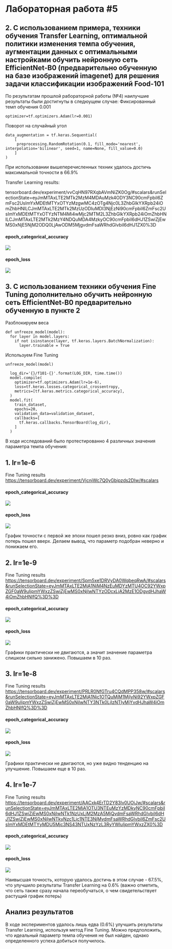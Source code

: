 # Лабораторная работа #5
## 2. С использованием примера, техники обучения Transfer Learning, оптимальной политики изменения темпа обучения, аугментации данных с оптимальными настройками обучить нейронную сеть EfficientNet-B0 (предварительно обученную на базе изображений imagenet) для решения задачи классификации изображений Food-101

По результатам прошлой рабораторной работы (№4) наилучшие результаты были достигнуты в следюущем случае:
Фиксированный темп обучения 0.001
```
optimizer=tf.optimizers.Adam(lr=0.001)
```
Поворот на случайный угол
```
data_augmentation = tf.keras.Sequential(
    [
     preprocessing.RandomRotation(0.1, fill_mode='nearest', interpolation='bilinear', seed=1, name=None, fill_value=0.0)
    ]
)
```
При использовании вышеперечисленных техник удалось достичь максимальной точности в 66.9%

Transfer Learning results:

tensorboard.dev/experiment/vvCqHN97RXqbAVmNiZK0Og/#scalars&runSelectionState=eyJmMTAxLTE2MTk2MzM4MDAuMzk4ODY3NC90cmFpbiI6ZmFsc2UsImYxMDEtMTYxOTYzMzgwMC4zOTg4Njc0L3ZhbGlkYXRpb24iOmZhbHNlLCJmMTAxLTE2MTk2MzUzODIuMDI3NjEzNi90cmFpbiI6ZmFsc2UsImYxMDEtMTYxOTYzNTM4Mi4wMjc2MTM2L3ZhbGlkYXRpb24iOmZhbHNlLCJmMTAxLTE2MTk2MzY4NDQuMDA4MzkyOC90cmFpbiI6dHJ1ZSwiZjEwMS0xNjE5NjM2ODQ0LjAwODM5MjgvdmFsaWRhdGlvbiI6dHJ1ZX0%3D

#### epoch_categorical_accuracy
<img src="https://raw.githubusercontent.com/PigCakee/omi_lab4/main/epoch_categorical_accuracy_3_c_fill_mode_nearest.svg">

#### epoch_loss
<img src="https://raw.githubusercontent.com/PigCakee/omi_lab4/main/epoch_loss_3_c_fill_mode_nearest.svg">

## 3. С использованием техники обучения Fine Tuning дополнительно обучить нейронную сеть EfficientNet-B0 предварительно обученную в пункте 2

Разблокируем веса
```
def unfreeze_model(model):
  for layer in model.layers:
    if not isinstance(layer, tf.keras.layers.BatchNormalization):
      layer.trainable = True
```
Используем Fine Tuning
```
unfreeze_model(model)

  log_dir='{}/f101-{}'.format(LOG_DIR, time.time())
  model.compile(
    optimizer=tf.optimizers.Adam(lr=1e-6),
    loss=tf.keras.losses.categorical_crossentropy,
    metrics=[tf.keras.metrics.categorical_accuracy],
  )
  model.fit(
    train_dataset,
    epochs=20,
    validation_data=validation_dataset,
    callbacks=[
      tf.keras.callbacks.TensorBoard(log_dir),
    ]
  )
```

В ходе исследований было протестированно 4 различных значения параметра темпа обучения:

## 1. lr=1e-6

Fine Tuning results
https://tensorboard.dev/experiment/VjcnjWc7Q0yGbipzds2DIw/#scalars

#### epoch_categorical_accuracy
<img src="https://raw.githubusercontent.com/PigCakee/omi_lab5/main/epoch_categorical_accuracy_1e-6.svg">

#### epoch_loss
<img src="https://raw.githubusercontent.com/PigCakee/omi_lab5/main/epoch_loss_1e-6.svg">

График точности с первой же эпохи пошел резко вниз, ровно как график потерь пошел вверх. Делаем вывод, что параметр подобран неверно и понижаем его. 

## 2. lr=1e-9

Fine Tuning results
https://tensorboard.dev/experiment/Spm5xe1DRVyDA0WqbeqRwA/#scalars&runSelectionState=eyJmMTAxLTE2MjA1NjM4NzEuMDYzMTU4OC92YWxpZGF0aW9uIjpmYWxzZSwiZjEwMS0xNjIwNTYzODcxLjA2MzE1ODgvdHJhaW4iOmZhbHNlfQ%3D%3D

#### epoch_categorical_accuracy
<img src="https://raw.githubusercontent.com/PigCakee/omi_lab5/main/epoch_categorical_accuracy_1e-9.svg">

#### epoch_loss
<img src="https://raw.githubusercontent.com/PigCakee/omi_lab5/main/epoch_loss_1e-9.svg">

Графики практически не двигаются, а значит значение параметра слишком сильно занижено. Повышаем в 10 раз.

## 3. lr=1e-8

Fine Tuning results
https://tensorboard.dev/experiment/PRLR0NfGTru4CQdMPP358w/#scalars&runSelectionState=eyJmMTAxLTE2MjA1Njc1OTQuMjM1MjIyNi92YWxpZGF0aW9uIjpmYWxzZSwiZjEwMS0xNjIwNTY3NTk0LjIzNTIyMjYvdHJhaW4iOmZhbHNlfQ%3D%3D

#### epoch_categorical_accuracy
<img src="https://raw.githubusercontent.com/PigCakee/omi_lab5/main/epoch_categorical_accuracy_1e-8.svg">

#### epoch_loss
<img src="https://raw.githubusercontent.com/PigCakee/omi_lab5/main/epoch_loss_1e-8.svg">

Графики практически не двигаются, но уже видно тенденцию на улучшение. Повышаем еще в 10 раз.

## 4. lr=1e-7

Fine Tuning results
https://tensorboard.dev/experiment/AACxk4ErTD2Y83lv0UOiJw/#scalars&runSelectionState=eyJmMTAxLTE2MjA1OTU3NTEuMzYzMDkyNC90cmFpbiI6dHJ1ZSwiZjEwMS0xNjIwNTk1NzUxLjM2MzA5MjQvdmFsaWRhdGlvbiI6dHJ1ZSwiZjEwMS0xNjIwNTkyNzc1Ljc1NTE3NjMvdmFsaWRhdGlvbiI6ZmFsc2UsImYxMDEtMTYyMDU5Mjc3NS43NTUxNzYzL3RyYWluIjpmYWxzZX0%3D

#### epoch_categorical_accuracy
<img src="https://raw.githubusercontent.com/PigCakee/omi_lab5/main/epoch_categorical_accuracy_1e-7.svg">

#### epoch_loss
<img src="https://raw.githubusercontent.com/PigCakee/omi_lab5/main/epoch_loss_1e-7.svg">

Наивысшая точность, которую удалось достичь в этом случае - 67.5%, что улучшило результаты Transfer Learning на 0.6% (важно отметить, что сеть также сразу начала переобучаться, о чем свидетельствует растущий график потерь)

## Анализ результатов
В ходе экспериментов удалось лишь едва (0.6%) улучшить результаты Transfer Learning, используя метод Fine Tuning. Можно предположить, что идеальный параметр темпа обучения не был найден, однако определенного успеха добиться получилось.
